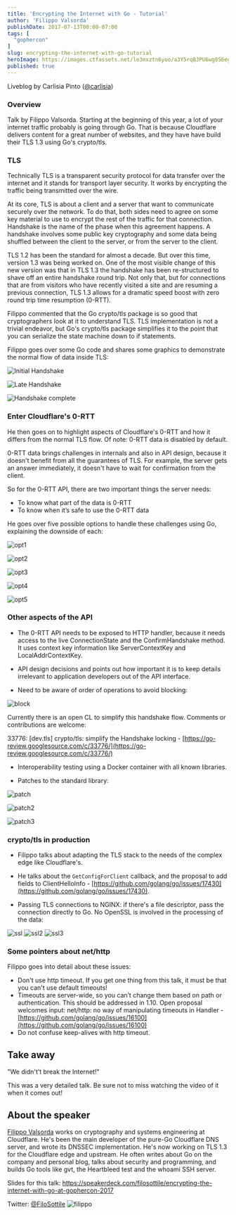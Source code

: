 ```yaml
---
title: 'Encrypting the Internet with Go - Tutorial'
author: 'Filippo Valsorda'
publishDate: 2017-07-13T00:00-07:00
tags: [
  "gophercon"
]
slug: encrypting-the-internet-with-go-tutorial
heroImage: https://images.ctfassets.net/le3mxztn6yoo/a3Y5rqBJPU6wg8S6egaUy/0b2dcdab51e21bbff9f9ee42f35bf8b1/filippo.JPG
published: true
---
```



Liveblog by Carlisia Pinto ([@carlisia](https://twitter.com/carlisia))

### Overview
Talk by Filippo Valsorda. Starting at the beginning of this year, a lot of your internet traffic probably is going through Go. That is because Cloudflare delivers content for a great number of websites, and they have have build their TLS 1.3 using Go's crypto/tls.

### TLS
Technically TLS is a transparent security protocol for data transfer over the internet and it stands for transport layer security. It works by encrypting the traffic being transmitted over the wire.

At its core, TLS is about a client and a server that want to communicate securely over the network. To do that, both sides need to agree on some key material to use to encrypt the rest of the traffic for that connection. Handshake is the name of the phase when this agreement happens. A handshake involves some public key cryptography and some data being shuffled between the client to the server, or from the server to the client.

TLS 1.2 has been the standard for almost a decade. But over this time, version 1.3 was being worked on. One of the most visible change of this new version was that in TLS 1.3 the handshake has been re-structured to shave off an entire handshake round trip. Not only that, but for connections that are from visitors who have recently visited a site and are resuming a previous connection, TLS 1.3 allows for a dramatic speed boost with zero round trip time resumption (0-RTT).

Filippo commented that the Go crypto/tls package is so good that cryptographers look at it to understand TLS. TLS implementation is not a trivial endeavor, but Go's crypto/tls package simplifies it to the point that you can serialize the state machine down to if statements.

Filippo goes over some Go code and shares some graphics to demonstrate the normal flow of data inside TLS:


![Initial Handshake](https://images.ctfassets.net/le3mxztn6yoo/2L81KoLRHye0Ok0W2WkSkI/86fed303c33da315f2e5e2984a0c3918/initial.png?h=250)

![Late Handshake](https://images.ctfassets.net/le3mxztn6yoo/1lMehT7PAYMWcem2WYeyKK/0b3c66d8daaf13efb1cad6b5a36899fd/late.png?h=250)

![Handshake complete](https://images.ctfassets.net/le3mxztn6yoo/gEslkpketMIM2cKoWsGMe/1562101a97adaf03f2c94a9db133992f/complete.png?h=250)

### Enter Cloudflare's 0-RTT
He then goes on to highlight aspects of Cloudflare's 0-RTT and how it differs from the normal TLS flow. Of note: 0-RTT data is disabled by default.

0-RTT data brings challenges in internals and also in API design, because it doesn't benefit from all the guarantees of TLS. For example, the server gets an answer immediately, it doesn't have to wait for confirmation from the client.

So for the 0-RTT API, there are two important things the server needs:

* To know what part of the data is 0-RTT
* To know when it’s safe to use the 0-RTT data

He goes over five possible options to handle these challenges using Go, explaining the downside of each:

![opt1](//images.contentful.com/le3mxztn6yoo/4iG86W6ybSMeC4eIWWQiUK/5f873528058a3af1feda8e0f3898c888/opt1.png)

![opt2](//images.contentful.com/le3mxztn6yoo/6Gx1kKANBCYUayQOWMUykm/07a0eeb7af06f5ffed300e884ad39b7c/opt2.png)

![opt3](//images.contentful.com/le3mxztn6yoo/68o0cQJzpugA2YyiEqokms/5e1814b75543a402b34bbf9268bb404b/opt3.png)

![opt4](//images.contentful.com/le3mxztn6yoo/62mKpqMuliMOCcmw6GG46A/64caa54a3d3b024b43195d5c879f1cc2/opt4.png)

![opt5](//images.contentful.com/le3mxztn6yoo/Cnq2quDkrYYwOi2UWgccQ/c8e102625699ac6c1b3e7f2cc758f11b/opt5.png)

### Other aspects of the API
- The 0-RTT API needs to be exposed to HTTP handler, because it needs access to the live ConnectionState and the ConfirmHandshake method. It uses context key information like ServerContextKey and LocalAddrContextKey.

- API design decisions and points out how important it is to keep details irrelevant to application developers out of the API interface.

- Need to be aware of order of operations to avoid blocking:

![block](//images.contentful.com/le3mxztn6yoo/2qpbBGDAkEMKm6ggq2i6qg/3d4495eec11b542c36763261db933d73/block.png)


 Currently there is an open CL to simplify this handshake flow. Comments or contributions are welcome:

 33776: [dev.tls] crypto/tls: simplify the Handshake locking - [https://go-review.googlesource.com/c/33776/](https://go-review.googlesource.com/c/33776/)

- Interoperability testing using a Docker container with all known libraries.

- Patches to the standard library:

![patch](//images.contentful.com/le3mxztn6yoo/1FqIL5akiECcQAQoUmgcuU/053ed2cd50ebee3461232b68967ce46f/patch.png)

![patch2](//images.contentful.com/le3mxztn6yoo/31XPDIPtYkEAWAoEWEy08c/95e3d8361d33dffb48fbcfd89d4f36c8/patch2.png)

![patch3](//images.contentful.com/le3mxztn6yoo/2WpKDEOyiQiuGe6QqG0oYu/6423149a4a952610038ea6c13555d297/patch3.png)

### crypto/tls in production

- Filippo talks about adapting the TLS stack to the needs of the complex edge like Cloudflare's.

- He talks about the `GetConfigForClient` callback, and the proposal to add fields to ClientHelloInfo - [https://github.com/golang/go/issues/17430](https://github.com/golang/go/issues/17430).

- Passing TLS connections to NGINX: if there's a file descriptor, pass the connection directly to Go. No OpenSSL is involved in the processing of the data:

![ssl](//images.contentful.com/le3mxztn6yoo/2kAXGVe5G46ioe06K46cWW/34a9e9a11d22fc1c36c66ce3731cbaa3/ssl.png)
![ssl2](//images.contentful.com/le3mxztn6yoo/42NTjE8NDqC2g2yEU64Mce/737bbc2e05d3780a42e515fa65538f56/ssl2.png)
![ssl3](//images.contentful.com/le3mxztn6yoo/5RnmhUxRvOYGmAigMUi0I/c0d5940bed6b5a7ee8da4c44b395a2a9/ssl3.png)

### Some pointers about net/http

Filippo goes into detail about these issues:

- Don't use http timeout. If you get one thing from this talk, it must be that you can't use default timeouts!
- Timeouts are server-wide, so you can’t change them based on path or authentication. This should be addressed in 1.10. Open proposal welcomes input: net/http: no way of manipulating timeouts in Handler - [https://github.com/golang/go/issues/16100](https://github.com/golang/go/issues/16100)
- Do not confuse keep-alives with http timeout.

## Take away

"We didn't’t break the Internet!"

This was a very detailed talk. Be sure not to miss watching the video of it when it comes out!

## About the speaker

[Filippo Valsorda](https://blog.filippo.io/) works on cryptography and systems engineering at Cloudflare. He's been the main developer of the pure-Go Cloudflare DNS server, and wrote its DNSSEC implementation. He's now working on TLS 1.3 for the Cloudflare edge and upstream. He often writes about Go on the company and personal blog, talks about security and programming, and builds Go tools like gvt, the Heartbleed test and the whoami SSH server.

Slides for this talk: https://speakerdeck.com/filosottile/encrypting-the-internet-with-go-at-gophercon-2017

Twitter: [@FiloSottile](https://twitter.com/FiloSottile)
![filippo](//images.contentful.com/le3mxztn6yoo/a3Y5rqBJPU6wg8S6egaUy/0b2dcdab51e21bbff9f9ee42f35bf8b1/filippo.JPG)
